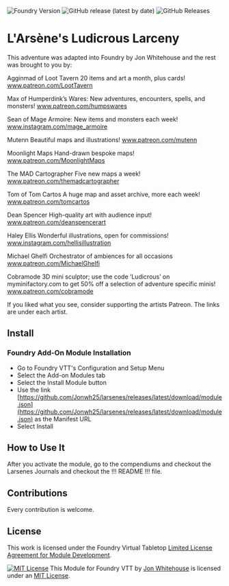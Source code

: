 <img alt="Foundry Version" src="https://img.shields.io/badge/FoundryVTT-0.7.8%2B-green"> 
<img alt="GitHub release (latest by date)" src="https://img.shields.io/github/v/release/Jonwh25/larsenes?style=flat-square"> 
<img alt="GitHub Releases" src="https://img.shields.io/github/downloads-pre/Jonwh25/larsenes/latest/total?style=flat-square">  

# L'Arsène's Ludicrous Larceny 
This adventure was adapted into Foundry by Jon Whitehouse and the rest was brought to you by:

Agginmad of Loot Tavern
	20 items and art a month, plus cards!
	www.patreon.com/LootTavern

Max of Humperdink’s Wares:
	New adventures, encounters, spells, and monsters!
	www.patreon.com/humpswares

Sean of Mage Armoire:
	New items and monsters each week!
	www.instagram.com/mage_armoire

Mutenn
	Beautiful maps and illustrations!
	www.patreon.com/mutenn

Moonlight Maps
	Hand-drawn bespoke maps!
	www.patreon.com/MoonlightMaps

The MAD Cartographer
	Five new maps a week!
	www.patreon.com/themadcartographer

Tom of Tom Cartos
	A huge map and asset archive, more each week!
	www.patreon.com/tomcartos

Dean Spencer
	High-quality art with audience input!
	www.patreon.com/deanspencerart

Haley Ellis
	Wonderful illustrations, open for commissions!
	www.instagram.com/hellisillustration

Michael Ghelfi
	Orchestrator of ambiences for all occasions
	www.patreon.com/MichaelGhelfi

Cobramode
	3D mini sculptor; use the code ‘Ludicrous’ on myminifactory.com to get 50% off a selection of adventure specific minis!
	www.patreon.com/cobramode


If you liked what you see, consider supporting the artists Patreon. The links are under each artist.


## Install
### Foundry Add-On Module Installation

- Go to Foundry VTT's Configuration and Setup Menu
- Select the Add-on Modules tab
- Select the Install Module button
- Use the link [https://github.com/Jonwh25/larsenes/releases/latest/download/module.json](https://github.com/Jonwh25/larsenes/releases/latest/download/module.json) as the Manifest URL
- Select Install

## How to Use It
After you activate the module, go to the compendiums and checkout the Larsenes Journals and checkout the !!! README !!! file. 


## Contributions
Every contribution is welcome.

## License
This work is licensed under the Foundry Virtual Tabletop [Limited License Agreement for Module Development](https://foundryvtt.com/article/license/).

<a rel="license" href="https://spdx.org/licenses/MIT.html"><img alt="MIT License" style="border-width:0" src="https://upload.wikimedia.org/wikipedia/commons/thumb/f/f8/License_icon-mit-88x31-2.svg/88px-License_icon-mit-88x31-2.svg.png" /></a> This Module for Foundry VTT by <a xmlns:cc="http://creativecommons.org/ns#" href="https://github.com/Jonwh25/" property="cc:attributionName" rel="cc:attributionURL">Jon Whitehouse</a> is licensed under an <a rel="license" href="https://spdx.org/licenses/MIT.html"> MIT License</a>.
